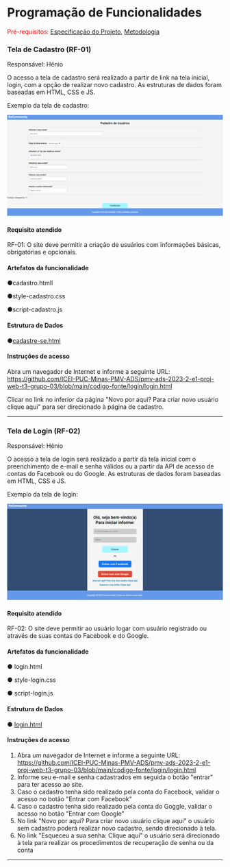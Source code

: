 # Programação de Funcionalidades

<span style="color:red">Pré-requisitos: <a href="https://github.com/ICEI-PUC-Minas-PMV-ADS/pmv-ads-2023-2-e1-proj-web-t3-grupo-03/blob/main/documentos/02-Especifica%C3%A7%C3%A3o%20do%20Projeto.md"> Especificação do Projeto</a></span>, <a href="https://github.com/ICEI-PUC-Minas-PMV-ADS/pmv-ads-2023-2-e1-proj-web-t3-grupo-03/blob/main/documentos/03-Metodologia.md"> Metodologia</a>


### Tela de Cadastro (RF-01)

Responsável: Hênio 

O acesso a tela de cadastro será realizado a partir de link na tela inicial, login, com a opção de realizar novo cadastro. As estruturas de dados foram baseadas em HTML, CSS e JS.

Exemplo da tela de cadastro: 


![Untitled Diagram-Page-1 drawio](https://github.com/heniofontes/wireframesHenio/blob/main/telaCadastroHTML.png)



#### Requisito atendido

RF-01: O site deve permitir a criação de usuários com informações básicas, obrigatórias e opcionais.


#### Artefatos da funcionalidade

●cadastro.htmll

●style-cadastro.css

●script-cadastro.js




#### Estrutura de Dados

●[cadastre-se.html](https://github.com/ICEI-PUC-Minas-PMV-ADS/pmv-ads-2023-2-e1-proj-web-t3-grupo-03/blob/main/codigo-fonte/cadastro/cadastro.html)


#### Instruções de acesso

Abra um navegador de Internet e informe a seguinte URL: https://github.com/ICEI-PUC-Minas-PMV-ADS/pmv-ads-2023-2-e1-proj-web-t3-grupo-03/blob/main/codigo-fonte/login/login.html

Clicar  no link no inferior da página "Novo por aqui? Para criar novo usuário clique aqui" para ser direcionado à página de cadastro. 

<hr>

### Tela de Login (RF-02)

Responsável: Hênio 

O acesso a tela de login será realizado a partir da tela inicial com o preenchimento de e-mail e senha válidos ou a partir da API de acesso de contas do Facebook ou do Google.  As estruturas de dados foram baseadas em HTML, CSS e JS.

Exemplo da tela de login: 


![pagina-login](https://github.com/heniofontes/wireframesHenio/blob/main/telaLogin.png)


#### Requisito atendido

RF-02: O site deve permitir ao usuário logar com usuário registrado ou através de suas contas do Facebook e do Google.

#### Artefatos da funcionalidade

●	login.html 

●	style-login.css

●	script-login.js



#### Estrutura de Dados

●	[login.html](https://github.com/ICEI-PUC-Minas-PMV-ADS/pmv-ads-2023-2-e1-proj-web-t3-grupo-03/blob/main/codigo-fonte/login/login.html)



#### Instruções de acesso
1.	Abra um navegador de Internet e informe a seguinte URL: https://github.com/ICEI-PUC-Minas-PMV-ADS/pmv-ads-2023-2-e1-proj-web-t3-grupo-03/blob/main/codigo-fonte/login/login.html
2.	Informe seu e-mail e senha cadastrados em seguida o botão "entrar" para ter acesso ao site. 
3.	Caso o cadastro tenha sido realizado pela conta do Facebook, validar o acesso no botão "Entrar com Facebook"
4.  Caso o cadastro tenha sido realizado pela conta do Goggle, validar o acesso no botão "Entrar com Google" 
5.  No link "Novo por aqui? Para criar novo usuário clique aqui" o usuário sem cadastro poderá realizar novo cadastro, sendo direcionado à tela.
6.  No link "Esqueceu a sua senha: Clique aqui" o usuário será direcionado à tela para realizar os procedimentos de recuperação de senha ou da conta


<hr>


